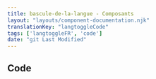 ```yaml
---
title: bascule-de-la-langue - Composants
layout: "layouts/component-documentation.njk"
translationKey: "langtoggleCode"
tags: ['langtoggleFR', 'code']
date: "git Last Modified"
---
```


## Code